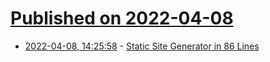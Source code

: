 # [Published on 2022-04-08](index.md)

* [2022-04-08, 14:25:58](https://news.ycombinator.com/item?id=30957181) - [Static Site Generator in 86 Lines](https://alexxx.co/static-site-generator.html)
